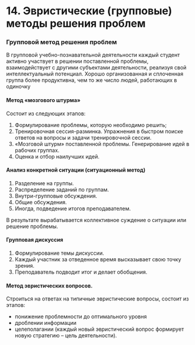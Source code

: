 # 14. Эвристические (групповые) методы решения проблем

### Групповой метод решения проблем

В групповой учебно-познавательной деятельности каждый студент активно участвует в решении поставленной проблемы, взаимодействует с другими субъектами деятельности, реализуя свой интеллектуальный потенциал. Хорошо организованная и сплоченная группа более продуктивна, чем то же число людей, работающих в одиночку

#### Метод «мозгового штурма»
Cостоит из следующих этапов:

1. Формулирование проблемы, которую необходимо решить; 
2. Тренировочная сессия-разминка. Упражнения в быстром поиске ответов на вопросы и задачи тренировочной сессии. 
3. «Мозговой штурм» поставленной проблемы. Генерирование идей в рабочих группах. 
4. Оценка и отбор наилучших идей. 

#### Анализ конкретной ситуации (ситуационный метод)

1. Разделение на группы.
2. Распределение заданий по группам.
3. Внутри-групповые обсуждения.
4. Общие обсуждения.
5. Иногда, подведение итогов преподавателем.

В результате вырабатывается коллективное суждение о ситуации или решение проблемы. 

#### Групповая дискуссия

1. Формулирование темы дискуссии.
2. Каждый участник за отведенное время высказывает свою точку зрения.
3. Преподаватель подводит итог и делает обобщения.

#### Метод эвристических вопросов.

Строиться на ответах на типичные эвристические вопросы, состоит из этапов:

- понижение проблемности до оптимального уровня 
- дроблении информации 
- целеполагании (каждый новый эвристический вопрос формирует новую стратегию – цель деятельности).
